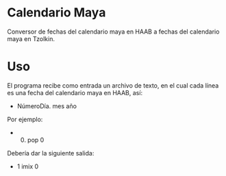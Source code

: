 # Calendario Maya
Conversor de fechas del calendario maya en HAAB a fechas del calendario maya en Tzolkin.

# Uso
El programa recibe como entrada un archivo de texto, en el cual cada línea es una fecha del calendario maya en HAAB, así:
- NúmeroDía. mes año

Por ejemplo:
- 0. pop 0

Debería dar la siguiente salida:
- 1 imix 0

